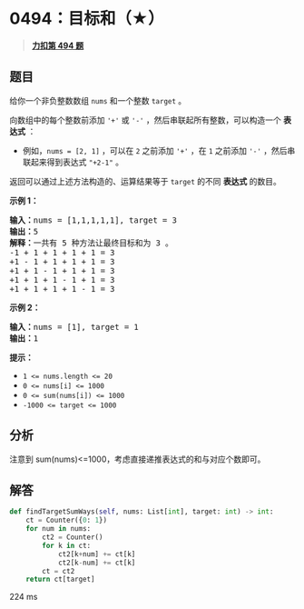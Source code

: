 # 0494：目标和（★）


> <u>**[力扣第 494 题](https://leetcode.cn/problems/target-sum/)**</u>

## 题目

<p>给你一个非负整数数组 <code>nums</code> 和一个整数 <code>target</code> 。</p>

<p>向数组中的每个整数前添加 <code>'+'</code> 或 <code>'-'</code> ，然后串联起所有整数，可以构造一个 <strong>表达式</strong> ：</p>

<ul>
<li>例如，<code>nums = [2, 1]</code> ，可以在 <code>2</code> 之前添加 <code>'+'</code> ，在 <code>1</code> 之前添加 <code>'-'</code> ，然后串联起来得到表达式 <code>"+2-1"</code> 。</li>
</ul>

<p>返回可以通过上述方法构造的、运算结果等于 <code>target</code> 的不同 <strong>表达式</strong> 的数目。</p>



<p><strong>示例 1：</strong></p>

<pre>
<strong>输入：</strong>nums = [1,1,1,1,1], target = 3
<strong>输出：</strong>5
<strong>解释：</strong>一共有 5 种方法让最终目标和为 3 。
-1 + 1 + 1 + 1 + 1 = 3
+1 - 1 + 1 + 1 + 1 = 3
+1 + 1 - 1 + 1 + 1 = 3
+1 + 1 + 1 - 1 + 1 = 3
+1 + 1 + 1 + 1 - 1 = 3
</pre>

<p><strong>示例 2：</strong></p>

<pre>
<strong>输入：</strong>nums = [1], target = 1
<strong>输出：</strong>1
</pre>



<p><strong>提示：</strong></p>

<ul>
<li><code>1 &lt;= nums.length &lt;= 20</code></li>
<li><code>0 &lt;= nums[i] &lt;= 1000</code></li>
<li><code>0 &lt;= sum(nums[i]) &lt;= 1000</code></li>
<li><code>-1000 &lt;= target &lt;= 1000</code></li>
</ul>


## 分析
  
注意到 sum(nums)<=1000，考虑直接递推表达式的和与对应个数即可。

## 解答

```python
def findTargetSumWays(self, nums: List[int], target: int) -> int:
	ct = Counter({0: 1})
	for num in nums:
		ct2 = Counter()
		for k in ct:
			ct2[k+num] += ct[k]
			ct2[k-num] += ct[k]
		ct = ct2
	return ct[target]
```
224 ms
